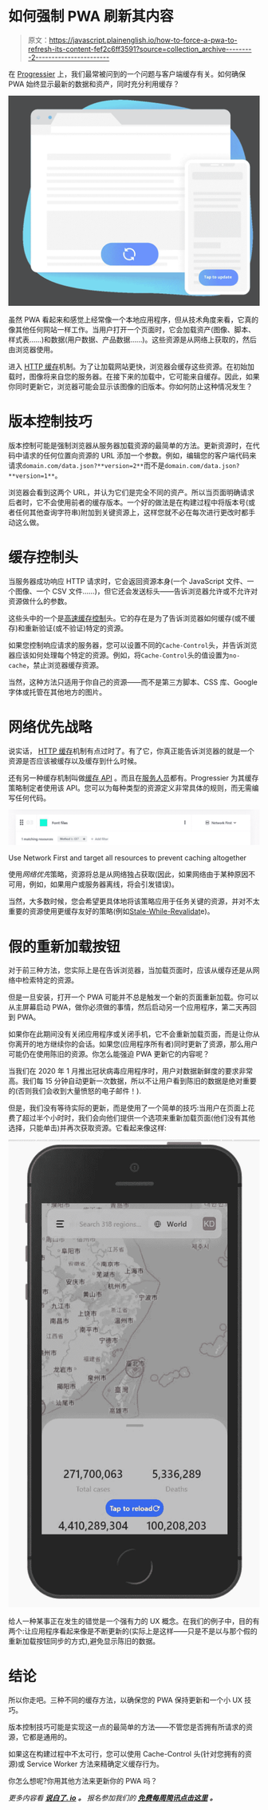 # 如何强制 PWA 刷新其内容

> 原文：<https://javascript.plainenglish.io/how-to-force-a-pwa-to-refresh-its-content-fef2c6ff3591?source=collection_archive---------2----------------------->

在 [Progressier](https://progressier.com?ref=medium20211217) 上，我们最常被问到的一个问题与客户端缓存有关。如何确保 PWA 始终显示最新的数据和资产，同时充分利用缓存？

![](img/b31d449d4f6a85e78588984da42fd0b0.png)

虽然 PWA 看起来和感觉上经常像一个本地应用程序，但从技术角度来看，它真的像其他任何网站一样工作。当用户打开一个页面时，它会加载资产(图像、脚本、样式表……)和数据(用户数据、产品数据……)。这些资源是从网络上获取的，然后由浏览器使用。

进入 [HTTP 缓存](https://developer.mozilla.org/en-US/docs/Web/HTTP/Caching)机制。为了让加载网站更快，浏览器会缓存这些资源。在初始加载时，图像将来自您的服务器。在接下来的加载中，它可能来自缓存。因此，如果你同时更新它，浏览器可能会显示该图像的旧版本。你如何防止这种情况发生？

# 版本控制技巧

版本控制可能是强制浏览器从服务器加载资源的最简单的方法。更新资源时，在代码中请求的任何位置向资源的 URL 添加一个参数。例如，编辑您的客户端代码来请求`domain.com/data.json?**version=2**`而不是`domain.com/data.json?**version=1**`。

浏览器会看到这两个 URL，并认为它们是完全不同的资产。所以当页面明确请求后者时，它不会使用前者的缓存版本。一个好的做法是在构建过程中将版本号(或者任何其他查询字符串)附加到关键资源上，这样您就不必在每次进行更改时都手动这么做。

# 缓存控制头

当服务器成功响应 HTTP 请求时，它会返回资源本身(一个 JavaScript 文件、一个图像、一个 CSV 文件……)，但它还会发送标头——告诉浏览器允许或不允许对资源做什么的参数。

这些头中的一个是[高速缓存控制](https://developer.mozilla.org/en-US/docs/Web/HTTP/Headers/Cache-Control)头。它的存在是为了告诉浏览器如何缓存(或不缓存)和重新验证(或不验证)特定的资源。

如果您控制响应请求的服务器，您可以设置不同的`Cache-Control`头，并告诉浏览器应该如何处理每个特定的资源。例如，将`Cache-Control`头的值设置为`no-cache`，禁止浏览器缓存资源。

当然，这种方法只适用于你自己的资源——而不是第三方脚本、CSS 库、Google 字体或托管在其他地方的图片。

# 网络优先战略

说实话， [HTTP 缓存](https://developer.mozilla.org/en-US/docs/Web/HTTP/Caching)机制有点过时了。有了它，你真正能告诉浏览器的就是一个资源是否应该被缓存以及缓存到什么时候。

还有另一种缓存机制叫做[缓存 API](https://app.intercom.com/) 。而且在[服务人员](https://developer.mozilla.org/en-US/docs/Web/API/Service_Worker_API/Using_Service_Workers)都有。Progressier 为其缓存策略制定者使用该 API。您可以为每种类型的资源定义非常具体的规则，而无需编写任何代码。

![](img/3dbed5fe5c279a096f8e936c62aaefd3.png)

Use Network First and target all resources to prevent caching altogether

使用*网络优先*策略，资源将总是从网络独占获取(因此，如果网络由于某种原因不可用，例如，如果用户或服务器离线，将会引发错误)。

当然，大多数时候，您会希望更具体地将该策略应用于任务关键的资源，并对不太重要的资源使用更缓存友好的策略(例如[Stale-While-Revalidat](https://intercom.help/progressier/en/articles/5703064-what-s-a-caching-strategy)e)。

# 假的重新加载按钮

对于前三种方法，您实际上是在告诉浏览器，当加载页面时，应该从缓存还是从网络中检索特定的资源。

但是一旦安装，打开一个 PWA 可能并不总是触发一个新的页面重新加载。你可以从主屏幕启动 PWA，做你必须做的事情，然后启动另一个应用程序，第二天再回到 PWA。

如果你在此期间没有关闭应用程序或关闭手机，它不会重新加载页面，而是让你从你离开的地方继续你的会话。如果您(应用程序所有者)同时更新了资源，那么用户可能仍在使用陈旧的资源。你怎么能强迫 PWA 更新它的内容呢？

当我们在 2020 年 1 月推出冠状病毒应用程序时，用户对数据新鲜度的要求非常高。我们每 15 分钟自动更新一次数据，所以不让用户看到陈旧的数据是绝对重要的(否则我们会收到大量愤怒的电子邮件！).

但是，我们没有等待实际的更新，而是使用了一个简单的技巧:当用户在页面上花费了超过半个小时时，我们会向他们提供一个选项来重新加载页面(他们没有其他选择，只能单击)并再次获取资源。它看起来像这样:

![](img/7088fa20b2c5784b19d58c7e9b400ed1.png)

给人一种某事正在发生的错觉是一个强有力的 UX 概念。在我们的例子中，目的有两个:让应用程序看起来像是不断更新的(实际上是这样——只是不是以与那个假的重新加载按钮同步的方式),避免显示陈旧的数据。

# 结论

所以你走吧。三种不同的缓存方法，以确保您的 PWA 保持更新和一个小 UX 技巧。

版本控制技巧可能是实现这一点的最简单的方法——不管您是否拥有所请求的资源，它都是通用的。

如果这在构建过程中不太可行，您可以使用 Cache-Control 头(针对您拥有的资源)或 Service Worker 方法来精确定义缓存行为。

你怎么想呢?你用其他方法来更新你的 PWA 吗？

*更多内容看* [***说白了. io***](http://plainenglish.io/) ***。*** *报名参加我们的* [***免费每周简讯点击这里***](http://newsletter.plainenglish.io/) ***。***